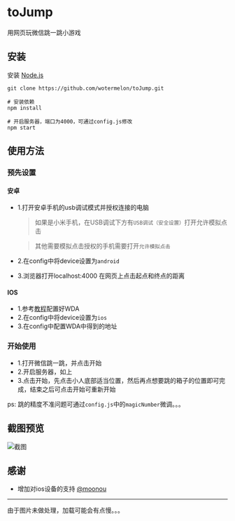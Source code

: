 # toJump

用网页玩微信跳一跳小游戏

## 安装

安装 [Node.js](https://nodejs.org/en/)

``git clone https://github.com/wotermelon/toJump.git``

```shell
# 安装依赖
npm install

# 开启服务器，端口为4000，可通过config.js修改
npm start
```

## 使用方法

### 预先设置
#### 安卓
- 1.打开安卓手机的usb调试模式并授权连接的电脑
  > 如果是小米手机，在USB调试下方有``USB调试（安全设置）``打开允许模拟点击

  >其他需要模拟点击授权的手机需要打开``允许模拟点击``
- 2.在config中将device设置为`android`
- 3.浏览器打开localhost:4000 在网页上点击起点和终点的距离
#### IOS
- 1.参考[教程](https://testerhome.com/topics/7220)配置好WDA
- 2.在config中将device设置为`ios`
- 3.在config中配置WDA中得到的地址
### 开始使用
- 1.打开微信跳一跳，并点击开始
- 2.开启服务器，如上
- 3.点击开始，先点击小人底部适当位置，然后再点想要跳的箱子的位置即可完成，结束之后可点击开始可重新开始

ps: 跳的精度不准问题可通过``config.js``中的``magicNumber``微调。。。

## 截图预览

![截图](https://github.com/wotermelon/toJump/blob/master/screenshot.png)

## 感谢

  - 增加对ios设备的支持 [@moonou](https://github.com/moonou)

----

由于图片未做处理，加载可能会有点慢。。。
